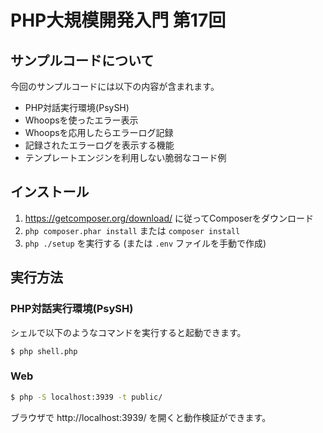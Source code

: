 PHP大規模開発入門 第17回
========================

## サンプルコードについて

今回のサンプルコードには以下の内容が含まれます。

 * PHP対話実行環境(PsySH)
 * Whoopsを使ったエラー表示
 * Whoopsを応用したらエラーログ記録
 * 記録されたエラーログを表示する機能
 * テンプレートエンジンを利用しない脆弱なコード例

## インストール

 1. https://getcomposer.org/download/ に従ってComposerをダウンロード
 2. `php composer.phar install` または `composer install`
 3. `php ./setup` を実行する (または `.env` ファイルを手動で作成)

## 実行方法

### PHP対話実行環境(PsySH)

シェルで以下のようなコマンドを実行すると起動できます。

```
$ php shell.php
```

### Web

```sh
$ php -S localhost:3939 -t public/
```

ブラウザで http://localhost:3939/ を開くと動作検証ができます。
